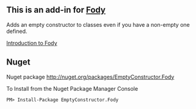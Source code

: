 ## This is an add-in for [Fody](https://github.com/Fody/Fody/) 

Adds an empty constructor to classes even if you have a non-empty one defined.

[Introduction to Fody](http://github.com/Fody/Fody/wiki/SampleUsage)

## Nuget

Nuget package http://nuget.org/packages/EmptyConstructor.Fody 

To Install from the Nuget Package Manager Console 
    
    PM> Install-Package EmptyConstructor.Fody

